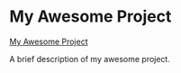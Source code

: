 # My Awesome Project
[My Awesome Project](https://my-awesome-project.com)

A brief description of my awesome project.
